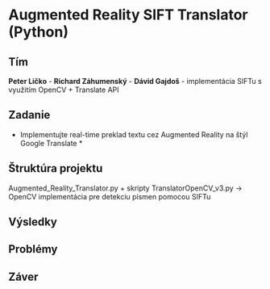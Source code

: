 # Augmented Reality SIFT Translator (Python)

## Tím
**Peter Ličko** - 
**Richard Záhumenský** - 
**Dávid Gajdoš** - implementácia SIFTu s využitím OpenCV + Translate API

## Zadanie
* Implementujte real-time preklad textu cez Augmented Reality na štýl Google Translate *

## Štruktúra projektu
Augmented_Reality_Translator.py + skripty
TranslatorOpenCV_v3.py -> OpenCV implementácia pre detekciu písmen pomocou SIFTu

## Výsledky

## Problémy

## Záver

